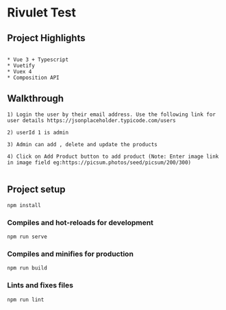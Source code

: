 # Rivulet Test

## Project Highlights
```

* Vue 3 + Typescript
* Vuetify
* Vuex 4
* Composition API

```

##

## Walkthrough

```
1) Login the user by their email address. Use the following link for user details https://jsonplaceholder.typicode.com/users

2) userId 1 is admin 

3) Admin can add , delete and update the products

4) Click on Add Product button to add product (Note: Enter image link in image field eg:https://picsum.photos/seed/picsum/200/300)


```

## Project setup
```
npm install
```

### Compiles and hot-reloads for development
```
npm run serve
```

### Compiles and minifies for production
```
npm run build
```

### Lints and fixes files
```
npm run lint
```



